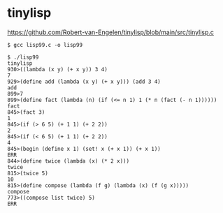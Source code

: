 # tinylisp

https://github.com/Robert-van-Engelen/tinylisp/blob/main/src/tinylisp.c

```
$ gcc lisp99.c -o lisp99

$ ./lisp99
tinylisp
930>((lambda (x y) (+ x y)) 3 4)
7
929>(define add (lambda (x y) (+ x y))) (add 3 4)
add
899>7
899>(define fact (lambda (n) (if (<= n 1) 1 (* n (fact (- n 1))))))
fact
845>(fact 3)
1
845>(if (> 6 5) (+ 1 1) (+ 2 2))
2
845>(if (< 6 5) (+ 1 1) (+ 2 2))
4
845>(begin (define x 1) (set! x (+ x 1)) (+ x 1))
ERR
844>(define twice (lambda (x) (* 2 x)))
twice
815>(twice 5)
10
815>(define compose (lambda (f g) (lambda (x) (f (g x)))))
compose
773>((compose list twice) 5)
ERR
```